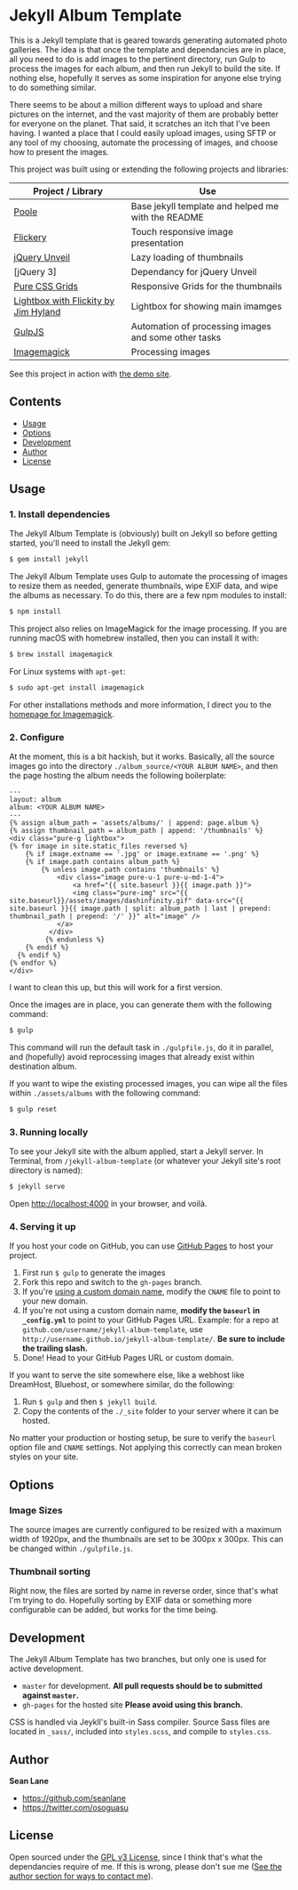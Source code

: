 # Jekyll Album Template

This is a Jekyll template that is geared towards generating automated photo galleries. The idea is that once the template and dependancies are in place, all you need to do is add images to the pertinent directory, run Gulp to process the images for each album, and then run Jekyll to build the site. If nothing else, hopefully it serves as some inspiration for anyone else trying to do something similar.

There seems to be about a million different ways to upload and share pictures on the internet, and the vast majority of them are probably better for everyone on the planet. That said, it scratches an itch that I've been having. I wanted a place that I could easily upload images, using SFTP or any tool of my choosing, automate the processing of images, and choose how to present the images.

This project was built using or extending the following projects and libraries:

Project / Library | Use |
------------------|-----|
[Poole](http://getpoole.com) | Base jekyll template and helped me with the README
[Flickery](http://flickity.metafizzy.co/) | Touch responsive image presentation
[jQuery Unveil](http://luis-almeida.github.com/unveil) | Lazy loading of thumbnails
[jQuery 3] | Dependancy for jQuery Unveil
[Pure CSS Grids](http://purecss.io/grids/) | Responsive Grids for the thumbnails
[Lightbox with Flickity by Jim Hyland](http://codepen.io/jimahyland/pen/GZGrEa/) | Lightbox for showing main imamges
[GulpJS](http://gulpjs.com/) | Automation of processing images and some other tasks
[Imagemagick](http://www.imagemagick.org/script/index.php) | Processing images

See this project in action with [the demo site](http://seanlane.net/jekyll-album-template).

## Contents

- [Usage](#usage)
- [Options](#options)
- [Development](#development)
- [Author](#author)
- [License](#license)

## Usage

### 1. Install dependencies

The Jekyll Album Template is (obviously) built on Jekyll so before getting started, you'll need to install the Jekyll gem:

```bash
$ gem install jekyll
```

The Jekyll Album Template uses Gulp to automate the processing of images to resize them as needed, generate thumbnails, wipe EXIF data, and wipe the albums as necessary. To do this, there are a few npm modules to install:

```bash
$ npm install
```

This project also relies on ImageMagick for the image processing. If you are running macOS with homebrew installed, then you can install it with:

```bash
$ brew install imagemagick
```

For Linux systems with `apt-get`:

```bash
$ sudo apt-get install imagemagick
```

For other installations methods and more information, I direct you to the [homepage for Imagemagick](http://www.imagemagick.org/script/index.php).

### 2. Configure

At the moment, this is a bit hackish, but it works. Basically, all the source images go into the directory `./album_source/<YOUR ALBUM NAME>`, and then the page hosting the album needs the following boilerplate:

```
---
layout: album
album: <YOUR ALBUM NAME>
---
{% assign album_path = 'assets/albums/' | append: page.album %}
{% assign thumbnail_path = album_path | append: '/thumbnails' %}
<div class="pure-g lightbox">
{% for image in site.static_files reversed %}
	{% if image.extname == '.jpg' or image.extname == '.png' %}
    {% if image.path contains album_path %}
    	{% unless image.path contains 'thumbnails' %}
	    	<div class="image pure-u-1 pure-u-md-1-4">
	    		<a href="{{ site.baseurl }}{{ image.path }}">
	        	<img class="pure-img" src="{{ site.baseurl}}/assets/images/dashinfinity.gif" data-src="{{ site.baseurl }}{{ image.path | split: album_path | last | prepend: thumbnail_path | prepend: '/' }}" alt="image" />
	        </a>
	      </div>
	     {% endunless %}
    {% endif %}
  {% endif %}
{% endfor %}
</div>
```

I want to clean this up, but this will work for a first version.

Once the images are in place, you can generate them with the following command:

```bash
$ gulp
```

This command will run the default task in `./gulpfile.js`, do it in parallel, and (hopefully) avoid reprocessing images that already exist within destination album. 

If you want to wipe the existing processed images, you can wipe all the files within `./assets/albums` with the following command:

```bash
$ gulp reset
```

### 3. Running locally

To see your Jekyll site with the album applied, start a Jekyll server. In Terminal, from `/jekyll-album-template` (or whatever your Jekyll site's root directory is named):

```bash
$ jekyll serve
```

Open <http://localhost:4000> in your browser, and voilà.

### 4. Serving it up

If you host your code on GitHub, you can use [GitHub Pages](https://pages.github.com) to host your project.

1. First run `$ gulp` to generate the images
2. Fork this repo and switch to the `gh-pages` branch.
  1. If you're [using a custom domain name](https://help.github.com/articles/setting-up-a-custom-domain-with-github-pages), modify the `CNAME` file to point to your new domain.
  2. If you're not using a custom domain name, **modify the `baseurl` in `_config.yml`** to point to your GitHub Pages URL. Example: for a repo at `github.com/username/jekyll-album-template`, use `http://username.github.io/jekyll-album-template/`. **Be sure to include the trailing slash.**
3. Done! Head to your GitHub Pages URL or custom domain.

If you want to serve the site somewhere else, like a webhost like DreamHost, Bluehost, or somewhere similar, do the following:

1. Run `$ gulp` and then `$ jekyll build`.
2. Copy the contents of the `./_site` folder to your server where it can be hosted.

No matter your production or hosting setup, be sure to verify the `baseurl` option file and `CNAME` settings. Not applying this correctly can mean broken styles on your site.

## Options

### Image Sizes

The source images are currently configured to be resized with a maximum width of 1920px, and the thumbnails are set to be 300px x 300px. This can be changed within `./gulpfile.js`.

### Thumbnail sorting

Right now, the files are sorted by name in reverse order, since that's what I'm trying to do. Hopefully sorting by EXIF data or something more configurable can be added, but works for the time being.

## Development

The Jekyll Album Template has two branches, but only one is used for active development.

- `master` for development.  **All pull requests should be to submitted against `master`.**
- `gh-pages` for the hosted site **Please avoid using this branch.**

CSS is handled via Jeykll's built-in Sass compiler. Source Sass files are located in `_sass/`, included into `styles.scss`, and compile to `styles.css`.

## Author

**Sean Lane**
- <https://github.com/seanlane>
- <https://twitter.com/osoguasu>

## License

Open sourced under the [GPL v3 License](LICENSE.md), since I think that's what the dependancies require of me. If this is wrong, please don't sue me ([See the author section for ways to contact me](#author)).
